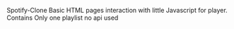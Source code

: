 Spotify-Clone
Basic HTML pages interaction with little Javascript for player. Contains Only one playlist no api used
